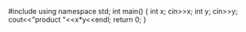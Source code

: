 #include<iostream>
using namespace std;
int main()
{
    int x;
    cin>>x;
    int y;
    cin>>y;
    cout<<"product "<<x*y<<endl;
    return 0;
}
  
